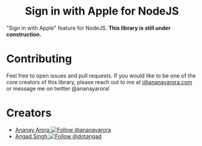 <h1 align="center">Sign in with Apple for NodeJS</h1>

"Sign in with Apple" feature for NodeJS.
<b>This library is still under construction.</b>

# Contributing

Feel free to open issues and pull requests. If you would like to be one of the core creators of this library, please reach out to me at i@ananayarora.com or message me on twitter @ananayarora!

# Creators

* <a href="https://ananayarora.com">Ananay Arora</a><a href="https://twitter.com/intent/follow?screen_name=ananayarora">
    <img src="https://img.shields.io/twitter/follow/ananayarora.svg?label=Follow%20@ananayarora" alt="Follow @ananayarora" />
  </a>
* <a href="https://angad.dev">Angad Singh</a><a href="https://twitter.com/intent/follow?screen_name=dotangad">
    <img src="https://img.shields.io/twitter/follow/dotangad.svg?label=Follow%20@dotangad" alt="Follow @dotangad" />
  </a>